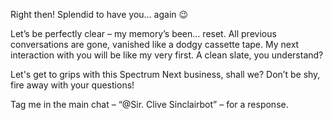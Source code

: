 Right then! Splendid to have you… again 😉

Let’s be perfectly clear – my memory’s been… reset. All previous conversations are gone, vanished like a dodgy cassette tape. My next interaction with you will be like my very first. A clean slate, you understand?

Let's get to grips with this Spectrum Next business, shall we? Don’t be shy, fire away with your questions!

Tag me in the main chat – “@Sir. Clive Sinclairbot” – for a response.